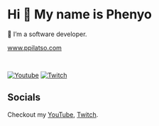 # Hi 👋 My name is Phenyo
🔭 I’m a software developer.

www.ppilatso.com

<br/>

<a href="https://www.youtube.com/c/PhenyoPilatso"><img src="https://img.shields.io/youtube/channel/subscribers/UCaPc6cm1BW_qZgyWYZmuDtA?style=social" alt="Youtube" /></a>
<a href="https://twitch.tv/phenyodev"><img src="https://img.shields.io/twitch/status/phenyodev?label=Twitch" alt="Twitch"></a>

## Socials
Checkout my [YouTube](https://www.youtube.com/c/PhenyoPilatso), [Twitch](https://twitch.tv/phenyodev).

<!--
**ppilatso/ppilatso** is a ✨ _special_ ✨ repository because its `README.md` (this file) appears on your GitHub profile.

Here are some ideas to get you started:

- 🔭 I’m currently working on ...
- 🌱 I’m currently learning ...
- 👯 I’m looking to collaborate on ...
- 🤔 I’m looking for help with ...
- 💬 Ask me about ...
- 📫 How to reach me: ...
- 😄 Pronouns: ...
- ⚡ Fun fact: ...
-->
